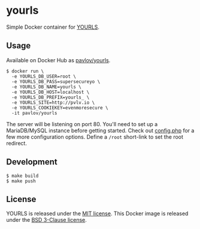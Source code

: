# yourls

Simple Docker container for [YOURLS](https://yourls.org/).

## Usage

Available on Docker Hub as [pavlov/yourls](https://hub.docker.com/r/pavlov/yourls).

    $ docker run \
      -e YOURLS_DB_USER=root \
      -e YOURLS_DB_PASS=supersecureyo \
      -e YOURLS_DB_NAME=yourls \
      -e YOURLS_DB_HOST=localhost \
      -e YOURLS_DB_PREFIX=yourls_ \
      -e YOURLS_SITE=http://pvlv.io \
      -e YOURLS_COOKIEKEY=evenmoresecure \
      -it pavlov/yourls

The server will be listening on port 80. You'll need to set up a MariaDB/MySQL instance before getting started. Check out [config.php](https://github.com/pavlovml/yourls/blob/master/config.php) for a few more configuration options. Define a `/root` short-link to set the root redirect.

## Development

    $ make build
    $ make push

## License

YOURLS is released under the [MIT license](https://github.com/YOURLS/YOURLS/blob/master/LICENSE.md). This Docker image is released under the [BSD 3-Clause license](https://github.com/pavlovml/yourls/blob/master/LICENSE).
